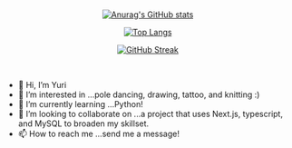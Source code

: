 <div align="center">
  </br>
  
[![Anurag's GitHub stats](https://github-readme-stats.vercel.app/api?username=itsyurika&show_icons=true&theme=aura_dark)](https://github.com/anuraghazra/github-readme-stats)

[![Top Langs](https://github-readme-stats.vercel.app/api/top-langs/?username=itsyurika&layout=compact&theme=aura_dark)](https://github.com/anuraghazra/github-readme-stats)

[![GitHub Streak](https://github-readme-streak-stats.herokuapp.com/?user=itsyurika&theme=monokai-metallian)](https://git.io/streak-stats)

</br>
  </div>
  
- 👋 Hi, I’m Yuri
- 👀 I’m interested in ...pole dancing, drawing, tattoo, and knitting :)
- 🌱 I’m currently learning ...Python!
- 💞️ I’m looking to collaborate on ...a project that uses Next.js, typescript, and MySQL to broaden my skillset.
- 📫 How to reach me ...send me a message! 


<!---
itsyurika/itsyurika is a ✨ special ✨ repository because its `README.md` (this file) appears on your GitHub profile.
You can click the Preview link to take a look at your changes.
--->
